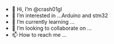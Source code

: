 - 👋 Hi, I’m @crash01gl
- 👀 I’m interested in ...Arduino and stm32
- 🌱 I’m currently learning ...
- 💞️ I’m looking to collaborate on ...
- 📫 How to reach me ...

<!---
crash01gl/crash01gl is a ✨ special ✨ repository because its `README.md` (this file) appears on your GitHub profile.
You can click the Preview link to take a look at your changes.
--->
